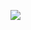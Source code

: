
  <a href="https://wa.me/5545999436863" target="_blank"><img src="https://images.pexels.com/photos/1252983/pexels-photo-1252983.jpeg?auto=compress&cs=tinysrgb&dpr=2&h=650&w=940" target="_blank"></a>

